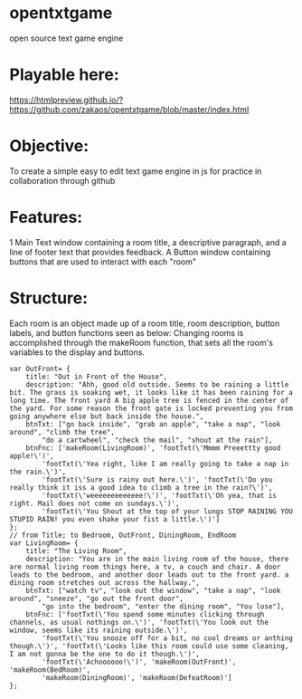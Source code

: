 # opentxtgame
open source text game engine

# Playable here:
https://htmlpreview.github.io/?https://github.com/zakaos/opentxtgame/blob/master/index.html

# Objective:
To create a simple easy to edit text game engine in js for practice in collaboration through github

# Features:
1 Main Text window containing a room title, a descriptive paragraph, and a line of footer text that provides feedback. A Button window containing buttons that are used to interact with each "room"

# Structure:
Each room is an object made up of a room title, room description, button labels, and button functions seen as below:
Changing rooms is accomplished through the makeRoom function, that sets all the room's variables to the display and buttons.

```
var OutFront= {
	title: "Out in Front of the House",
	description: "Ahh, good old outside. Seems to be raining a little bit. The grass is soaking wet, it looks like it has been raining for a long time. The front yard A big apple tree is fenced in the center of the yard. For some reason the front gate is locked preventing you from going anywhere else but back inside the house.",
	btnTxt: ["go back inside", "grab an apple", "take a nap", "look around", "climb the tree",
		"do a cartwheel", "check the mail", "shout at the rain"],
	btnFnc: ['makeRoom(LivingRoom)', 'footTxt(\'Mmmm Preeettty good apple!\')', 
		'footTxt(\'Yea right, like I am really going to take a nap in the rain.\')', 
		'footTxt(\'Sure is rainy out here.\')', 'footTxt(\'Do you really think it iss a good idea to climb a tree in the rain?\')',
		'footTxt(\'weeeeeeeeeeeee!\')', 'footTxt(\'Oh yea, that is right. Mail does not come on sundays.\')',
		'footTxt(\'You Shout at the top of your lungs STOP RAINING YOU STUPID RAIN! you even shake your fist a little.\')']
};
// from Title; to Bedroom, OutFront, DiningRoom, EndRoom
var LivingRoom= {
	title: "The Living Room",
	description: "You are in the main living room of the house, there are normal living room things here, a tv, a couch and chair. A door leads to the bedroom, and another door leads out to the front yard. a dining room stretches out across the hallway.",
	btnTxt: ["watch tv", "look out the window", "take a nap", "look around", "sneeze", "go out the front door", 
		"go into the bedroom", "enter the dining room", "You lose"],
	btnFnc: ['footTxt(\'You spend some minutes clicking through channels, as usual nothings on.\')', 'footTxt(\'You look out the window, seems like its raining outside.\')', 
		'footTxt(\'You snooze off for a bit, no cool dreams or anthing though.\')', 'footTxt(\'Looks like this room could use some cleaning, I am not gonna be the one to do it though.\')', 
		'footTxt(\'Achoooooo!\')', 'makeRoom(OutFront)', 'makeRoom(BedRoom)', 
		'makeRoom(DiningRoom)', 'makeRoom(DefeatRoom)']
};

```
